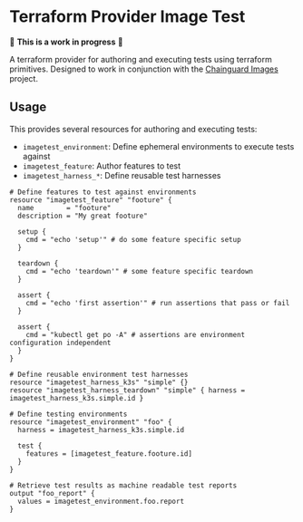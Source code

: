 # Terraform Provider Image Test

🚨 **This is a work in progress** 🚨

A terraform provider for authoring and executing tests using terraform primitives. Designed to work in conjunction with the [Chainguard Images](https://github.com/chainguard-dev/images) project.

## Usage

This provides several resources for authoring and executing tests:

- `imagetest_environment`: Define ephemeral environments to execute tests against
- `imagetest_feature`: Author features to test
- `imagetest_harness_*`: Define reusable test harnesses

```hcl
# Define features to test against environments
resource "imagetest_feature" "footure" {
  name        = "footure"
  description = "My great footure"

  setup {
    cmd = "echo 'setup'" # do some feature specific setup
  }

  teardown {
    cmd = "echo 'teardown'" # some feature specific teardown
  }

  assert {
    cmd = "echo 'first assertion'" # run assertions that pass or fail
  }

  assert {
    cmd = "kubectl get po -A" # assertions are environment configuration independent
  }
}

# Define reusable environment test harnesses
resource "imagetest_harness_k3s" "simple" {}
resource "imagetest_harness_teardown" "simple" { harness = imagetest_harness_k3s.simple.id }

# Define testing environments
resource "imagetest_environment" "foo" {
  harness = imagetest_harness_k3s.simple.id

  test {
    features = [imagetest_feature.footure.id]
  }
}

# Retrieve test results as machine readable test reports
output "foo_report" {
  values = imagetest_environment.foo.report
}
```
